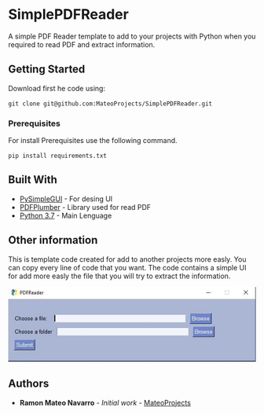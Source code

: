 # SimplePDFReader
A simple PDF Reader template to add to your projects with Python when you required to read PDF and extract information. 

## Getting Started

Download first he code using:
```
git clone git@github.com:MateoProjects/SimplePDFReader.git
```

### Prerequisites

For install Prerequisites use the following command. 

```
pip install requirements.txt
```

## Built With

* [PySimpleGUI](https://pysimplegui.readthedocs.io/en/latest/) - For desing UI
* [PDFPlumber](https://github.com/jsvine/pdfplumber) - Library used for read PDF
* [Python 3.7](https://www.python.org/downloads/release/python-370/) - Main Lenguage


## Other information

This is template code created for add to another projects more easly.
You can copy every line of code that you want. The code contains a simple UI for add more easly the file that you will 
try to extract the information.

![image](images/UI_exemple.JPG)

## Authors

* **Ramon Mateo Navarro** - *Initial work* - [MateoProjects](https://github.com/MateoProjects)



